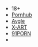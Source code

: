 * 18+
* [Pornhub](https://www.pornhub.com/)
* [Avgle](https://avgle.com/)
* [X-ART](https://www.x-art.com/)
* [91PORN](https://www.ebay.com/usr/91dizhi_1)
* []()
